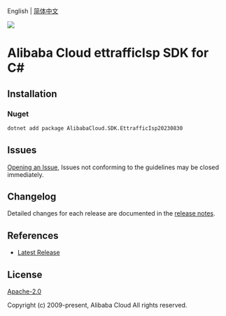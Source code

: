 English | [简体中文](README-CN.md)

![](https://aliyunsdk-pages.alicdn.com/icons/AlibabaCloud.svg)

# Alibaba Cloud ettrafficIsp SDK for C#

## Installation

### Nuget

```bash
dotnet add package AlibabaCloud.SDK.EttrafficIsp20230830
```

## Issues

[Opening an Issue](https://github.com/aliyun/alibabacloud-csharp-sdk/issues/new), Issues not conforming to the guidelines may be closed immediately.

## Changelog

Detailed changes for each release are documented in the [release notes](./ChangeLog.md).

## References

* [Latest Release](https://github.com/aliyun/alibabacloud-csharp-sdk/)

## License

[Apache-2.0](http://www.apache.org/licenses/LICENSE-2.0)

Copyright (c) 2009-present, Alibaba Cloud All rights reserved.
